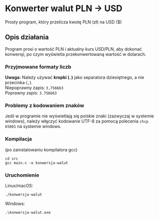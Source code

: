 # Konwerter walut PLN -> USD

Prosty program, który przelicza kwotę PLN (zł) na USD ($)

## Opis działania

Program prosi o wartość PLN i aktualny kurs USD/PLN, aby dokonać konwersji, po czym wyświetla przekonwertowaną wartość w dolarach.

### Przyjmowane formaty liczb

**Uwaga:** Należy używać **kropki (`.`)** jako separatora dziesiętnego, a nie przecinka (`,`).  
Niepoprawny zapis: `3,756663`  
Poprawny zapis: `3.756663`

### Problemy z kodowaniem znaków

Jeśli w programie nie wyświetlają się polskie znaki (zazwyczaj w systemie windows), należy włączyć kodowanie UTF-8 za pomocą polecenia `chcp 65001` na systemie windows.

### Kompilacja
(po zainstalowaniu kompilatora gcc)
```
cd src
gcc main.c -o konwersja-walut
```

### Uruchomienie

Linux/macOS:
```
./konwersja-walut
```
Windows:
```
.\konwersja-walut.exe
```
